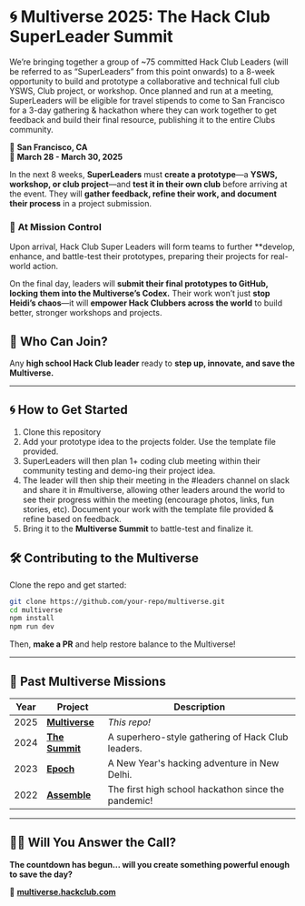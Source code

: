 # 🌀 **Multiverse 2025: The Hack Club SuperLeader Summit**  

We’re bringing together a group of ~75 committed Hack Club Leaders (will be referred to as “SuperLeaders” from this point onwards) to a 8-week opportunity to build and prototype a collaborative and technical full club YSWS, Club project, or workshop. Once planned and run at a meeting, SuperLeaders will be eligible for travel stipends to come to San Francisco for a 3-day gathering & hackathon where they can work together to get feedback and build their final resource, publishing it to the entire Clubs community.

📍 **San Francisco, CA**  
📆 **March 28 - March 30, 2025**

In the next 8 weeks, **SuperLeaders** must **create a prototype**—a **YSWS, workshop, or club project**—and **test it in their own club** before arriving at the event. They will **gather feedback, refine their work, and document their process** in a project submission.  

### 🚀 **At Mission Control**  

Upon arrival, Hack Club Super Leaders will form teams to further **develop, enhance, and battle-test their prototypes, preparing their projects for real-world action.  

On the final day, leaders will **submit their final prototypes to GitHub, locking them into the Multiverse’s Codex.** Their work won’t just **stop Heidi’s chaos**—it will **empower Hack Clubbers across the world** to build better, stronger workshops and projects.  


## **🦸 Who Can Join?**  

Any **high school Hack Club leader** ready to **step up, innovate, and save the Multiverse.**  

---

## **🌀 How to Get Started**  

1. Clone this repository
2. Add your prototype idea to the projects folder. Use the template file provided.
3. SuperLeaders will then plan 1+ coding club meeting within their community testing and demo-ing their project idea.
4. The leader will then ship their meeting in the #leaders channel on slack and share it in #multiverse, allowing other leaders around the world to see their progress within the meeting (encourage photos, links, fun stories, etc). Document your work with the template file provided & refine based on feedback.  
5. Bring it to the **Multiverse Summit** to battle-test and finalize it.  

## **🛠 Contributing to the Multiverse**  

Clone the repo and get started:  

```bash
git clone https://github.com/your-repo/multiverse.git  
cd multiverse  
npm install  
npm run dev  
```  

Then, **make a PR** and help restore balance to the Multiverse!  

---

## **🌌 Past Multiverse Missions**  

| Year | Project | Description |  
|------|---------|-------------|  
| 2025 | **[Multiverse](https://multiverse.hackclub.com)** | _This repo!_ |  
| 2024 | **[The Summit](https://summit.hackclub.com)** | A superhero-style gathering of Hack Club leaders. |  
| 2023 | **[Epoch](https://epoch.hackclub.com)** | A New Year's hacking adventure in New Delhi. |  
| 2022 | **[Assemble](https://assemble.hackclub.com)** | The first high school hackathon since the pandemic! |  

---

## **🦸‍♂️ Will You Answer the Call?**  

**The countdown has begun… will you create something powerful enough to save the day?**  

🔗 **[multiverse.hackclub.com](https://multiverse.hackclub.com)**  
